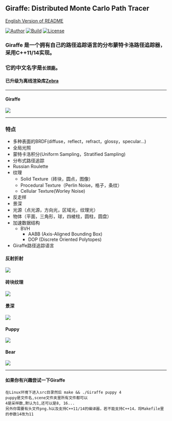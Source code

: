 ## Giraffe: Distributed Monte Carlo Path Tracer
[English Version of README](./README.en.md)

[![Author](https://img.shields.io/badge/Author-UncP-blue.svg)]()
[![Build](https://img.shields.io/badge/Build-Passing-brightgreen.svg)](https://travis-ci.org/UncP/Giraffe)
[![License](https://img.shields.io/badge/License-BSD-red.svg)](./LICENSE)

### Giraffe 是一个拥有自己的路径追踪语言的分布蒙特卡洛路径追踪器，采用C++11/14实现。
### 它的中文名字是`长颈鹿`。

#### 已升级为离线渲染库[Zebra](https://github.com/UncP/Zebra)

***

#### Giraffe
![](./image/giraffe.png)

***

### 特点
* 多种表面的BRDF(diffuse，reflect，refract，glossy，specular...)
* 全局光照
* 蒙特卡洛积分(Uniform Sampling，Stratified Sampling)
* 分布式路径追踪
* Russian Roulette
* 纹理
	- Solid Texture（砖块，圆点，图像）
	- Procedural Texture（Perlin Noise，格子，条纹）
	- Cellular Texture(Worley Noise)
* 反走样
* 景深
* 光源（点光源，方向光，区域光，纹理光）
* 物体（平面，三角形，球，四棱柱，圆柱，圆盘）
* 加速数据结构
	- BVH
		+	AABB (Axis-Aligned Bounding Box)
		+	DOP	(Discrete Oriented Polytopes)
* Giraffe路径追踪语言


#### 反射折射
![](./image/reflect_refract.png)

#### 砖块纹理
![](./image/brick.png)

#### 景深
![](./image/depth_of_field.png)

#### Puppy
![](./image/puppy.png)

#### Bear
![](./image/bear.png)

***

#### 如果你有兴趣尝试一下Giraffe
`在Linux环境下进入src目录然后 make && ./Giraffe puppy 4`  
`puppy是文件名,scene文件夹里所有文件都可以`  
`4是采样数,默认为1,还可以是8, 16...`  
`另外你需要有头文件png.h以及支持C++11/14的编译器，若不能支持C++14，将Makefile里的参数14改为11`

